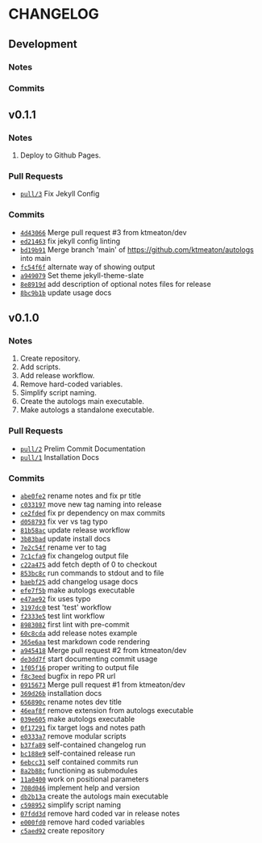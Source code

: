 # CHANGELOG

## Development

### Notes

### Commits

## v0.1.1

### Notes

1. Deploy to Github Pages.

### Pull Requests

* [```pull/3```](https://github.com/ktmeaton/autologs/pull/3) Fix Jekyll Config

### Commits

* [```4d43066```](https://github.com/ktmeaton/autologs/commit/4d43066) Merge pull request #3 from ktmeaton/dev
* [```ed21463```](https://github.com/ktmeaton/autologs/commit/ed21463) fix jekyll config linting
* [```bd19b91```](https://github.com/ktmeaton/autologs/commit/bd19b91) Merge branch 'main' of https://github.com/ktmeaton/autologs into main
* [```fc54f6f```](https://github.com/ktmeaton/autologs/commit/fc54f6f) alternate way of showing output
* [```a949079```](https://github.com/ktmeaton/autologs/commit/a949079) Set theme jekyll-theme-slate
* [```8e8919d```](https://github.com/ktmeaton/autologs/commit/8e8919d) add description of optional notes files for release
* [```8bc9b1b```](https://github.com/ktmeaton/autologs/commit/8bc9b1b) update usage docs

## v0.1.0

### Notes

1. Create repository.
1. Add scripts.
1. Add release workflow.
1. Remove hard-coded variables.
1. Simplify script naming.
1. Create the autologs main executable.
1. Make autologs a standalone executable.

### Pull Requests

* [```pull/2```](https://github.com/ktmeaton/autologs/pull/2) Prelim Commit Documentation
* [```pull/1```](https://github.com/ktmeaton/autologs/pull/1) Installation Docs

### Commits

* [```abe0fe2```](https://github.com/ktmeaton/autologs/commit/abe0fe2) rename notes and fix pr title
* [```c033197```](https://github.com/ktmeaton/autologs/commit/c033197) move new tag naming into release
* [```ce2fded```](https://github.com/ktmeaton/autologs/commit/ce2fded) fix pr dependency on max commits
* [```d058793```](https://github.com/ktmeaton/autologs/commit/d058793) fix ver vs tag typo
* [```81b58ac```](https://github.com/ktmeaton/autologs/commit/81b58ac) update release workflow
* [```3b83bad```](https://github.com/ktmeaton/autologs/commit/3b83bad) update install docs
* [```7e2c54f```](https://github.com/ktmeaton/autologs/commit/7e2c54f) rename ver to tag
* [```7c1cfa9```](https://github.com/ktmeaton/autologs/commit/7c1cfa9) fix changelog output file
* [```c22a475```](https://github.com/ktmeaton/autologs/commit/c22a475) add fetch depth of 0 to checkout
* [```853bc8c```](https://github.com/ktmeaton/autologs/commit/853bc8c) run commands to stdout and to file
* [```baebf25```](https://github.com/ktmeaton/autologs/commit/baebf25) add changelog usage docs
* [```efe7f5b```](https://github.com/ktmeaton/autologs/commit/efe7f5b) make autologs executable
* [```e47ae92```](https://github.com/ktmeaton/autologs/commit/e47ae92) fix uses typo
* [```3197dc0```](https://github.com/ktmeaton/autologs/commit/3197dc0) test 'test' workflow
* [```f2333e5```](https://github.com/ktmeaton/autologs/commit/f2333e5) test lint workflow
* [```8983082```](https://github.com/ktmeaton/autologs/commit/8983082) first lint with pre-commit
* [```60c8cda```](https://github.com/ktmeaton/autologs/commit/60c8cda) add release notes example
* [```365e6aa```](https://github.com/ktmeaton/autologs/commit/365e6aa) test markdown code rendering
* [```a945418```](https://github.com/ktmeaton/autologs/commit/a945418) Merge pull request #2 from ktmeaton/dev
* [```de3dd7f```](https://github.com/ktmeaton/autologs/commit/de3dd7f) start documenting commit usage
* [```1f05f16```](https://github.com/ktmeaton/autologs/commit/1f05f16) proper writing to output file
* [```f8c3eed```](https://github.com/ktmeaton/autologs/commit/f8c3eed) bugfix in repo PR url
* [```0915673```](https://github.com/ktmeaton/autologs/commit/0915673) Merge pull request #1 from ktmeaton/dev
* [```369d26b```](https://github.com/ktmeaton/autologs/commit/369d26b) installation docs
* [```656890c```](https://github.com/ktmeaton/autologs/commit/656890c) rename notes dev title
* [```46eaf8f```](https://github.com/ktmeaton/autologs/commit/46eaf8f) remove extension from autologs executable
* [```039e605```](https://github.com/ktmeaton/autologs/commit/039e605) make autologs executable
* [```0f17291```](https://github.com/ktmeaton/autologs/commit/0f17291) fix target logs and notes path
* [```e0333a7```](https://github.com/ktmeaton/autologs/commit/e0333a7) remove modular scripts
* [```b37fa89```](https://github.com/ktmeaton/autologs/commit/b37fa89) self-contained changelog run
* [```bc188e9```](https://github.com/ktmeaton/autologs/commit/bc188e9) self-contained release run
* [```6ebcc31```](https://github.com/ktmeaton/autologs/commit/6ebcc31) self contained commits run
* [```8a2b88c```](https://github.com/ktmeaton/autologs/commit/8a2b88c) functioning as submodules
* [```11a0400```](https://github.com/ktmeaton/autologs/commit/11a0400) work on positional parameters
* [```708d046```](https://github.com/ktmeaton/autologs/commit/708d046) implement help and version
* [```db2b13a```](https://github.com/ktmeaton/autologs/commit/db2b13a) create the autologs main executable
* [```c598952```](https://github.com/ktmeaton/autologs/commit/c598952) simplify script naming
* [```07fdd3d```](https://github.com/ktmeaton/autologs/commit/07fdd3d) remove hard coded var in release notes
* [```e000fd0```](https://github.com/ktmeaton/autologs/commit/e000fd0) remove hard coded variables
* [```c5aed92```](https://github.com/ktmeaton/autologs/commit/c5aed92) create repository
